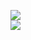 [![](https://img.shields.io/badge/Made%20With-Github%20Spray-lightgrey.svg?style=for-the-badge&logo=github)](https://github.com/Annihil/github-spray#13485)  
[![](https://i.imgur.com/2DrTn0Z.gif)](https://github.com/Annihil/github-spray)